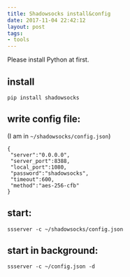 ```yaml
---
title: Shadowsocks install&config
date: 2017-11-04 22:42:12
layout: post
tags:
- tools
---
```


Please install Python at first.

## install
`pip install shadowsocks`

## write config file:
(I am in `~/shadowsocks/config.json`)
```
{
 "server":"0.0.0.0",
 "server_port":8388,
 "local_port":1080,
 "password":"shadowsocks",
 "timeout":600,
 "method":"aes-256-cfb"
}
```

## start:
`ssserver -c ~/shadowsocks/config.json`

## start in background:
`ssserver -c ~/config.json -d`

